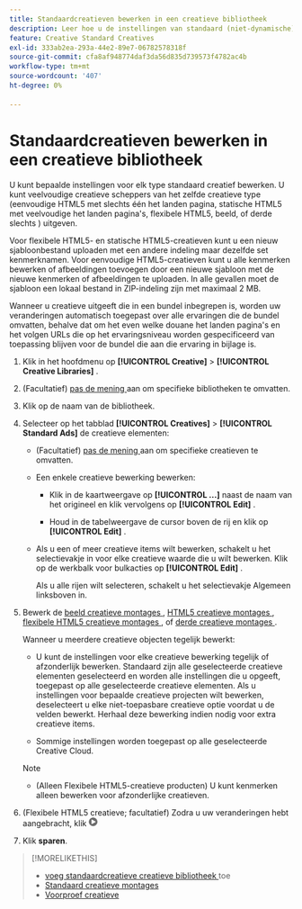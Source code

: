 ```yaml
---
title: Standaardcreatieven bewerken in een creatieve bibliotheek
description: Leer hoe u de instellingen van standaard (niet-dynamische) creatieve creatieven in een creatieve bibliotheek wijzigt.
feature: Creative Standard Creatives
exl-id: 333ab2ea-293a-44e2-89e7-06782578318f
source-git-commit: cfa8af948774daf3da56d835d739573f4782ac4b
workflow-type: tm+mt
source-wordcount: '407'
ht-degree: 0%

---
```


# Standaardcreatieven bewerken in een creatieve bibliotheek

U kunt bepaalde instellingen voor elk type standaard creatief bewerken. U kunt veelvoudige creatieve scheppers <!-- or creative variations --> van het zelfde creatieve type (eenvoudige HTML5 met slechts één het landen pagina, statische HTML5 met veelvoudige het landen pagina&#39;s, flexibele HTML5, beeld, of derde slechts <!-- , or dynamic -->) uitgeven.

Voor flexibele HTML5- en statische HTML5-creatieven kunt u een nieuw sjabloonbestand uploaden met een andere indeling maar dezelfde set kenmerknamen. Voor eenvoudige HTML5-creatieven kunt u alle kenmerken bewerken of afbeeldingen toevoegen door een nieuwe sjabloon met de nieuwe kenmerken of afbeeldingen te uploaden. In alle gevallen moet de sjabloon een lokaal bestand in ZIP-indeling zijn met maximaal 2 MB.

Wanneer u creatieve <!-- or creative variation --> uitgeeft die in een bundel inbegrepen is, worden uw veranderingen automatisch toegepast over alle ervaringen die de bundel omvatten, behalve dat om het even welke douane het landen pagina&#39;s en het volgen URLs die op het ervaringsniveau worden gespecificeerd van toepassing blijven voor de bundel die aan die ervaring in bijlage is.

1. Klik in het hoofdmenu op **[!UICONTROL Creative]** > **[!UICONTROL Creative Libraries]** .

1. (Facultatief) [ pas de mening ](/help/creative/introduction/customize-data-views.md) aan om specifieke bibliotheken te omvatten.

1. Klik op de naam van de bibliotheek.

1. Selecteer op het tabblad **[!UICONTROL Creatives]** > **[!UICONTROL Standard Ads]** de creatieve elementen:

   * (Facultatief) [ pas de mening ](/help/creative/introduction/customize-data-views.md) aan om specifieke creatieven te omvatten.

   * Een enkele creatieve bewerking bewerken:

      * Klik in de kaartweergave op **[!UICONTROL ...]** naast de naam van het origineel en klik vervolgens op **[!UICONTROL Edit]** .

      * Houd in de tabelweergave de cursor boven de rij en klik op **[!UICONTROL Edit]** .

   * Als u een of meer creatieve items wilt bewerken, schakelt u het selectievakje in voor elke creatieve waarde die u wilt bewerken. Klik op de werkbalk voor bulkacties op **[!UICONTROL Edit]** .

     Als u alle rijen wilt selecteren, schakelt u het selectievakje Algemeen linksboven in.

1. Bewerk de [ beeld creatieve montages ](/help/creative/creative-libraries/creative-settings-standard.md#creative-settings-image), [ HTML5 creatieve montages ](/help/creative/creative-libraries/creative-settings-standard.md#creative-settings-html5), [ flexibele HTML5 creatieve montages ](/help/creative/creative-libraries/creative-settings-standard.md#creative-settings-flexible-html5), of [ derde creatieve montages ](/help/creative/creative-libraries/creative-settings-standard.md#creative-settings-third-party). <!-- , or [dynamic creative settings](/help/creative/creative-libraries/creative-settings-dynamic.md) -->

   Wanneer u meerdere creatieve objecten tegelijk bewerkt:

   * U kunt de instellingen voor elke creatieve bewerking tegelijk of afzonderlijk bewerken. Standaard zijn alle geselecteerde creatieve elementen geselecteerd en worden alle instellingen die u opgeeft, toegepast op alle geselecteerde creatieve elementen. Als u instellingen voor bepaalde creatieve projecten wilt bewerken, deselecteert u elke niet-toepasbare creatieve optie voordat u de velden bewerkt. Herhaal deze bewerking indien nodig voor extra creatieve items.

   * Sommige instellingen worden toegepast op alle geselecteerde Creative Cloud.

   >[!NOTE]
   >
   >* (Alleen Flexibele HTML5-creatieve producten) U kunt kenmerken alleen bewerken voor afzonderlijke creatieven.

1. (Flexibele HTML5 creatieve; facultatief) Zodra u uw veranderingen hebt aangebracht, klik ![ Voorproef ](/help/creative/assets/preview.png " boven het beeld om nieuw creatief voor te vertonen.")

1. Klik **sparen**.

<!-- Not there as of 1/16/25. If we do add it, add back in:
1. (Flexible HTML5 or third-party creatives; optional) Regenerate the thumbnail within the table view or cards view if the change isn't visible immediately.
-->

>[!MORELIKETHIS]
>
>* [ voeg standaardcreatieve creatieve bibliotheek ](creative-add-standard.md) toe
>* [ Standaard creatieve montages ](/help/creative/creative-libraries/creative-settings-standard.md)
>* [ Voorproef creatieve ](/help/creative/creative-libraries/creative-preview.md)
